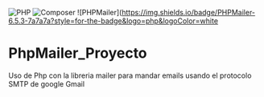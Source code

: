 ![PHP](https://img.shields.io/badge/PHP-8.0-777bb3?style=for-the-badge&logo=php&logoColor=white) ![Composer](https://img.shields.io/badge/Composer-2.0-885630?style=for-the-badge&logo=composer&logoColor=white) ![PHPMailer](https://img.shields.io/badge/PHPMailer-6.5.3-7a7a7a?style=for-the-badge&logo=php&logoColor=white

# PhpMailer_Proyecto
Uso de Php con la libreria mailer para mandar emails usando el protocolo SMTP de google Gmail
